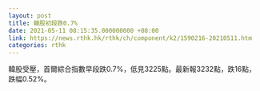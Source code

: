 ```yaml
---
layout: post
title: 韓股初段跌0.7%
date: 2021-05-11 08:15:35.000000000 +08:00
link: https://news.rthk.hk/rthk/ch/component/k2/1590216-20210511.htm
categories: rthk
---
```


韓股受壓，首爾綜合指數早段跌0.7%，低見3225點。最新報3232點，跌16點，跌幅0.52%。
